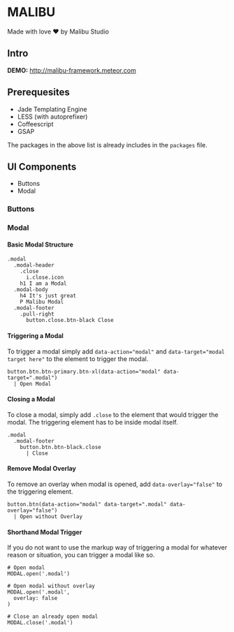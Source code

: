 # MALIBU
Made with love :heart: by Malibu Studio

## Intro
**DEMO:** http://malibu-framework.meteor.com


## Prerequesites
- Jade Templating Engine
- LESS (with autoprefixer)
- Coffeescript
- GSAP

The packages in the above list is already includes in the `packages` file.


## UI Components
- Buttons
- Modal

### Buttons



### Modal

#### Basic Modal Structure

```
.modal
  .modal-header
    .close
      i.close.icon
    h1 I am a Modal
  .modal-body
    h4 It's just great
    P Malibu Modal
  .modal-footer
    .pull-right
      button.close.btn-black Close
```

#### Triggering a Modal

To trigger a modal simply add `data-action="modal"` and `data-target="modal target here"` to the element to trigger the modal.

```
button.btn.btn-primary.btn-xl(data-action="modal" data-target=".modal")
  | Open Modal
```

#### Closing a Modal

To close a modal, simply add `.close` to the element that would trigger the modal. The triggering element has to be inside modal itself.

```
.modal
  .modal-footer
    button.btn.btn-black.close
      | Close
```

#### Remove Modal Overlay

To remove an overlay when modal is opened, add `data-overlay="false"` to the triggering element.

```
button.btn(data-action="modal" data-target=".modal" data-overlay="false")
  | Open without Overlay
```

#### Shorthand Modal Trigger

If you do not want to use the markup way of triggering a modal for whatever reason or situation, you can trigger a modal like so.

```
# Open modal
MODAL.open('.modal')

# Open modal without overlay
MODAL.open('.modal',
  overlay: false
)

# Close an already open modal
MODAL.close('.modal')
```